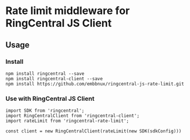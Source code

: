 # Rate limit middleware for RingCentral JS Client

## Usage

### Install

```
npm install ringcentral --save
npm install ringcentral-client --save
npm install https://github.com/embbnux/ringcentral-js-rate-limit.git
```

### Use with RingCentral JS Client

```
import SDK from 'ringcentral';
import RingCentralClient from 'ringcentral-client';
import rateLimit from 'ringcentral-rate-limit';

const client = new RingCentralClient(rateLimit(new SDK(sdkConfig)))
```
